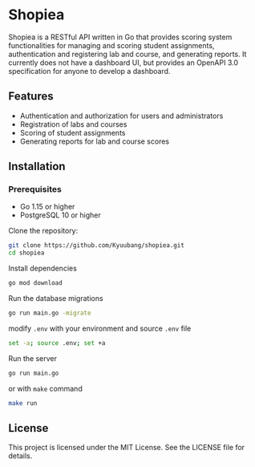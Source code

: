 # Shopiea

Shopiea is a RESTful API written in Go that provides scoring system functionalities for managing and scoring student 
assignments, authentication and registering lab and course, and generating reports. It currently does not have a dashboard 
UI, but provides an OpenAPI 3.0 specification for anyone to develop a dashboard.

## Features

- Authentication and authorization for users and administrators
- Registration of labs and courses
- Scoring of student assignments
- Generating reports for lab and course scores


## Installation

### Prerequisites

- Go 1.15 or higher
- PostgreSQL 10 or higher

Clone the repository: 
```bash
git clone https://github.com/Kyuubang/shopiea.git
cd shopiea
```

Install dependencies
```bash
go mod download
```

Run the database migrations
```bash
go run main.go -migrate
```

modify `.env` with your environment and source `.env` file
```bash
set -a; source .env; set +a
```

Run the server
```bash
go run main.go
```

or with `make` command
```bash
make run
```

## License

This project is licensed under the MIT License. See the LICENSE file for details.